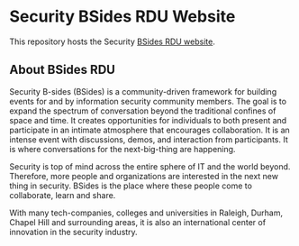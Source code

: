 # Security BSides RDU Website
This repository hosts the Security [BSides RDU website](https://bsidesrdu.org).

## About BSides RDU

Security B-sides (BSides) is a community-driven framework for building events for and by information security community members.
The goal is to expand the spectrum of conversation beyond the traditional confines of space and time. It creates opportunities for individuals to both present and participate in an intimate atmosphere that encourages collaboration.
It is an intense event with discussions, demos, and interaction from participants. It is where conversations for the next-big-thing are happening.

Security is top of mind across the entire sphere of IT and the world beyond. Therefore, more people and organizations are interested in the next new thing in security. BSides is the place where these people come to collaborate, learn and share.

With many tech-companies, colleges and universities in Raleigh, Durham, Chapel Hill and surrounding areas, it is also an international center of innovation in the security industry.
